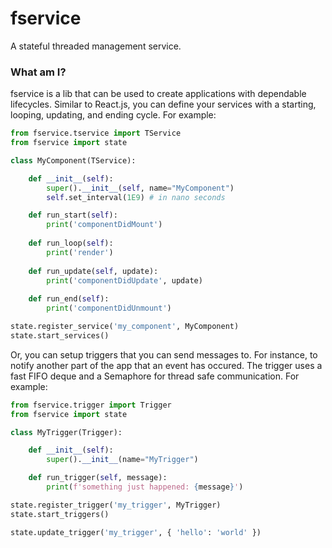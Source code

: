 # fservice

A stateful threaded management service.

### What am I?

fservice is a lib that can be used to create applications with
dependable lifecycles. Similar to React.js, you can define your services
with a starting, looping, updating, and ending cycle. For example:

```python
from fservice.tservice import TService
from fservice import state

class MyComponent(TService):

    def __init__(self):
        super().__init__(self, name="MyComponent")
        self.set_interval(1E9) # in nano seconds

    def run_start(self):
        print('componentDidMount')
    
    def run_loop(self):
        print('render')
    
    def run_update(self, update):
        print('componentDidUpdate', update)
    
    def run_end(self):
        print('componentDidUnmount')

state.register_service('my_component', MyComponent)
state.start_services()
```

Or, you can setup triggers that you can send messages to. For instance,
to notify another part of the app that an event has occured. The trigger
uses a fast FIFO deque and a Semaphore for thread safe communication. For example:

```python
from fservice.trigger import Trigger
from fservice import state

class MyTrigger(Trigger):

    def __init__(self):
        super().__init__(name="MyTrigger")

    def run_trigger(self, message):
        print(f'something just happened: {message}')

state.register_trigger('my_trigger', MyTrigger)
state.start_triggers()

state.update_trigger('my_trigger', { 'hello': 'world' })
```